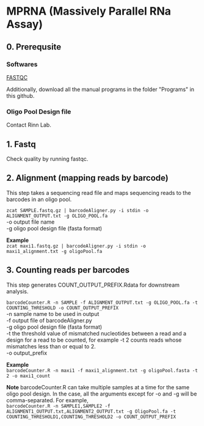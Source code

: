 # MPRNA (Massively Parallel RNa Assay)

## 0. Prerequsite

### Softwares
[FASTQC](https://www.bioinformatics.babraham.ac.uk/projects/fastqc/)

Additionally, download all the manual programs in the folder "Programs" in this github.

### Oligo Pool Design file
Contact Rinn Lab.

## 1. Fastq

Check quality by running fastqc.

## 2. Alignment (mapping reads by barcode)

This step takes a sequencing read file and maps sequencing reads to the barcodes in an oligo pool.

`zcat SAMPLE.fastq.gz | barcodeAligner.py -i stdin -o ALIGNMENT_OUTPUT.txt -g OLIGO_POOL.fa`\
-o output file name\
-g oligo pool design file (fasta format)

**Example**\
`zcat maxi1.fastq.gz | barcodeAligner.py -i stdin -o maxi1_alignment.txt -g oligoPool.fa`

## 3. Counting reads per barcodes

This step generates COUNT_OUTPUT_PREFIX.Rdata for downstream analysis.

`barcodeCounter.R -n SAMPLE -f ALIGNMENT_OUTPUT.txt -g OLIGO_POOL.fa -t COUNTING_THRESHOLD -o COUNT_OUTPUT_PREFIX`\
-n sample name to be used in output\
-f output file of barcodeAligner.py\
-g oligo pool design file (fasta format)\
-t the threshold value of mismatched nucleotides between a read and a design for a read to be counted, for example -t 2 counts reads whose mismatches less than or equal to 2.\
-o output_prefix

**Example**\
`barcodeCounter.R -n maxi1 -f maxi1_alignment.txt -g oligoPool.fasta -t 2 -o maxi1_count`

**Note** barcodeCounter.R can take multiple samples at a time for the same oligo pool design. In the case, all the arguments except for -o and -g will be comma-separated. For example,\
`barcodeCounter.R -n SAMPLE1,SAMPLE2 -f ALIGNMENT1_OUTPUT.txt,ALIGNMENT2_OUTPUT.txt -g OligoPool.fa -t COUNTING_THRESHOLD1,COUNTING_THRESHOLD2 -o COUNT_OUTPUT_PREFIX`
